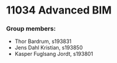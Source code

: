 # 11034 Advanced BIM
### Group members:
- Thor Bardrum, s193831  
- Jens Dahl Kristian, s193850  
- Kasper Fuglsang Jordt, s193801  
